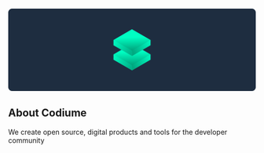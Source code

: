 <p align="center"><a href="https://codiume.com" target="_blank"><img src="/profile/codiume_cover.png" alt="codiume team cover"></a></p>

## About Codiume

We create open source, digital products and tools for the developer community

